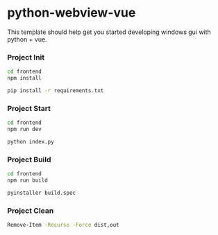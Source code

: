 # python-webview-vue

This template should help get you started developing windows gui with python + vue.

### Project Init

```sh
cd frontend
npm install
```

```sh
pip install -r requirements.txt
```

### Project Start

```sh
cd frontend
npm run dev
```

```sh
python index.py
```

### Project Build

```sh
cd frontend
npm run build
```

```sh
pyinstaller build.spec
```

### Project Clean

```sh
Remove-Item -Recurse -Force dist,out
```
